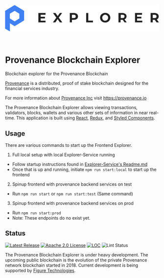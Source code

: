 <div align="center">
  <img src="./public/logo.svg" alt="Provenance Explorer"/>
</div>
<br/><br/>

# Provenance Blockchain Explorer

Blockchain explorer for the Provenance Blockchain

[Provenance] is a distributed, proof of stake blockchain designed for the financial services industry.

For more information about [Provenance Inc](https://provenance.io) visit https://provenance.io

The Provenance Blockchain Explorer allows viewing transactions, validators, blocks, wallets and various other sets of information in near real-time.  This application is built using [React](https://reactjs.org/), [Redux](https://redux.js.org/), and [Styled Components](https://styled-components.com/).

## Usage

There are various commands to start up the Frontend Explorer.
1) Full local setup with local Explorer-Service running
  * Follow startup instructions found in [Explorer-Service's Readme.md](https://github.com/provenance-io/explorer-service/blob/main/README.md)
  * Once that is up and running, initiate `npm run start:local` to start up the frontend
2) Spinup frontend with provenance backend services on test
  * Run `npm run start` or `npm run start:test` (Same command)
3) Spinup frontend with provenance backend services on prod
  * Run `npm run start:prod`
  * Note: These endpoints do no exist yet.

## Status
[![Latest Release][release-badge]][release-latest]
[![Apache 2.0 License][license-badge]][license-url]
[![LOC][loc-badge]][loc-report]
![Lint Status][lint-badge]

[license-badge]: https://img.shields.io/github/license/provenance-io/explorer-frontend.svg
[license-url]: https://github.com/provenance-io/explorer-frontend/blob/main/LICENSE
[release-badge]: https://img.shields.io/github/tag/provenance-io/explorer-frontend.svg
[release-latest]: https://github.com/provenance-io/explorer-frontend/releases/latest
[loc-badge]: https://tokei.rs/b1/github/provenance-io/explorer-frontend
[loc-report]: https://github.com/provenance-io/explorer-frontend
[lint-badge]: https://github.com/provenance-io/explorer-frontend/workflows/Lint/badge.svg
[provenance]: https://provenance.io/#overview

The Provenance Blockchain Explorer is under heavy development. The upcoming public blockchain is the evolution of the private Provenance network blockchain started in 2018.
Current development is being supported by [Figure Technologies](https://figure.com).
